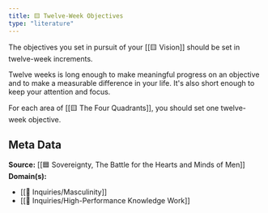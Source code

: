 ```yaml
---
title: 🟨 Twelve-Week Objectives
type: "literature"
---
```


The objectives you set in pursuit of your [[🟨 Vision]] should be set in twelve-week increments.

Twelve weeks is long enough to make meaningful progress on an objective and to make a measurable difference in your life. It's also short enough to keep your attention and focus.

For each area of [[🟨 The Four Quadrants]], you should set one twelve-week objective. 

## Meta Data

**Source:** [[🟦 Sovereignty, The Battle for the Hearts and Minds of Men]]
**Domain(s):**
- [[🔎 Inquiries/Masculinity]]
- [[🔎 Inquiries/High-Performance Knowledge Work]]

